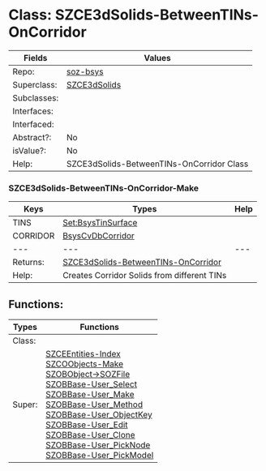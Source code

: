 
# Class:	SZCE3dSolids-BetweenTINs-OnCorridor

| Fields | Values |
| --------- | --------- |
| Repo: | [soz-bsys](/repos/soz-bsys.html) |
| Superclass: | [SZCE3dSolids](SZCE3dSolids.html) |
| Subclasses: |  |
| Interfaces: |  |
| Interfaced: |  |
| Abstract?: | No |
| isValue?: | No |
| Help: | SZCE3dSolids-BetweenTINs-OnCorridor Class |

### SZCE3dSolids-BetweenTINs-OnCorridor-Make

| Keys | Types | Help |
| --------- | --------- | --------- |
| TINS | [Set:BsysTinSurface](BsysTinSurface.html) |  |
| CORRIDOR | [BsysCvDbCorridor](BsysCvDbCorridor.html) |  |
| --- | --- | --- |
| Returns: | [SZCE3dSolids-BetweenTINs-OnCorridor](SZCE3dSolids-BetweenTINs-OnCorridor.html) |
| Help: | Creates Corridor Solids from different TINs |


## Functions:

| Types | Functions |
| --------- | --------- |
| Class: |  |
| Super: | [SZCEEntities-Index](SZCEEntities.html) <br> [SZCOObjects-Make](SZCOObjects.html) <br> [SZOBObject->SOZFile](SZOBObject.html) <br> [SZOBBase-User_Select](SZOBBase.html) <br> [SZOBBase-User_Make](SZOBBase.html) <br> [SZOBBase-User_Method](SZOBBase.html) <br> [SZOBBase-User_ObjectKey](SZOBBase.html) <br> [SZOBBase-User_Edit](SZOBBase.html) <br> [SZOBBase-User_Clone](SZOBBase.html) <br> [SZOBBase-User_PickNode](SZOBBase.html) <br> [SZOBBase-User_PickModel](SZOBBase.html) |


